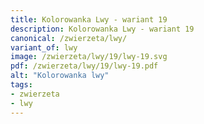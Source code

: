 ```yaml
---
title: Kolorowanka Lwy - wariant 19
description: Kolorowanka Lwy - wariant 19
canonical: /zwierzeta/lwy/
variant_of: lwy
image: /zwierzeta/lwy/19/lwy-19.svg
pdf: /zwierzeta/lwy/19/lwy-19.pdf
alt: "Kolorowanka lwy"
tags:
- zwierzeta
- lwy
---
```

